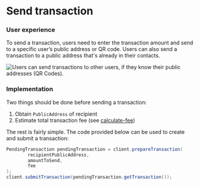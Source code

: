 # Send transaction

### User experience

To send a transaction, users need to enter the transaction amount and send to a specific user’s public address or QR code. Users can also send a transaction to a public address that's already in their contacts.

![Users can send transactions to other users, if they know their public addresses (QR Codes).](../images/send-transaction.jpeg)

### Implementation

Two things should be done before sending a transaction:
1. Obtain `PublicAddress` of recipient
2. Estimate total transaction fee (see [calculate-fee](https://github.com/mobilecoinofficial/android-sdk/blob/javadoc-updates/docs/dev-overview/calculate-fee.md))

The rest is fairly simple. The code provided below can be used to create and submit a transaction:

```java
PendingTransaction pendingTransaction = client.prepareTransaction(
        recipientPublicAddress,
        amountToSend,
        fee
);
client.submitTransaction(pendingTransaction.getTransaction());
```
